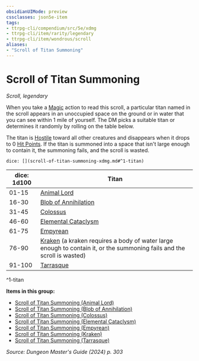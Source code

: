 ```yaml
---
obsidianUIMode: preview
cssclasses: json5e-item
tags:
- ttrpg-cli/compendium/src/5e/xdmg
- ttrpg-cli/item/rarity/legendary
- ttrpg-cli/item/wondrous/scroll
aliases: 
- "Scroll of Titan Summoning"
---
```

# Scroll of Titan Summoning
*Scroll, legendary*  



When you take a [Magic](3-Mechanics/CLI/rules/actions.md#Magic) action to read this scroll, a particular titan named in the scroll appears in an unoccupied space on the ground or in water that you can see within 1 mile of yourself. The DM picks a suitable titan or determines it randomly by rolling on the table below.

The titan is [Hostile](3-Mechanics/CLI/rules/variant-rules/hostile-attitude-xphb.md) toward all other creatures and disappears when it drops to 0 [Hit Points](3-Mechanics/CLI/rules/variant-rules/hit-points-xphb.md). If the titan is summoned into a space that isn't large enough to contain it, the summoning fails, and the scroll is wasted.

`dice: [](scroll-of-titan-summoning-xdmg.md#^1-titan)`

| dice: 1d100 | Titan |
|-------------|-------|
| 01-15 | [Animal Lord](3-Mechanics/CLI/items/scroll-of-titan-summoning-animal-lord-xdmg.md) |
| 16-30 | [Blob of Annihilation](3-Mechanics/CLI/items/scroll-of-titan-summoning-blob-of-annihilation-xdmg.md) |
| 31-45 | [Colossus](3-Mechanics/CLI/items/scroll-of-titan-summoning-colossus-xdmg.md) |
| 46-60 | [Elemental Cataclysm](3-Mechanics/CLI/items/scroll-of-titan-summoning-elemental-cataclysm-xdmg.md) |
| 61-75 | [Empyrean](3-Mechanics/CLI/items/scroll-of-titan-summoning-empyrean-xdmg.md) |
| 76-90 | [Kraken](3-Mechanics/CLI/items/scroll-of-titan-summoning-kraken-xdmg.md) (a kraken requires a body of water large enough to contain it, or the summoning fails and the scroll is wasted) |
| 91-100 | [Tarrasque](3-Mechanics/CLI/items/scroll-of-titan-summoning-tarrasque-xdmg.md) |
^1-titan

**Items in this group:**

- [Scroll of Titan Summoning (Animal Lord)](3-Mechanics/CLI/items/scroll-of-titan-summoning-animal-lord-xdmg.md)
- [Scroll of Titan Summoning (Blob of Annihilation)](3-Mechanics/CLI/items/scroll-of-titan-summoning-blob-of-annihilation-xdmg.md)
- [Scroll of Titan Summoning (Colossus)](3-Mechanics/CLI/items/scroll-of-titan-summoning-colossus-xdmg.md)
- [Scroll of Titan Summoning (Elemental Cataclysm)](3-Mechanics/CLI/items/scroll-of-titan-summoning-elemental-cataclysm-xdmg.md)
- [Scroll of Titan Summoning (Empyrean)](3-Mechanics/CLI/items/scroll-of-titan-summoning-empyrean-xdmg.md)
- [Scroll of Titan Summoning (Kraken)](3-Mechanics/CLI/items/scroll-of-titan-summoning-kraken-xdmg.md)
- [Scroll of Titan Summoning (Tarrasque)](3-Mechanics/CLI/items/scroll-of-titan-summoning-tarrasque-xdmg.md)

*Source: Dungeon Master's Guide (2024) p. 303*